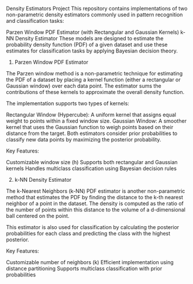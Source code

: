 Density Estimators Project
This repository contains implementations of two non-parametric density estimators commonly used in pattern recognition and classification tasks:

Parzen Window PDF Estimator (with Rectangular and Gaussian Kernels)
k-NN Density Estimator
These models are designed to estimate the probability density function (PDF) of a given dataset and use these estimates for classification tasks by applying Bayesian decision theory.


1. Parzen Window PDF Estimator

The Parzen window method is a non-parametric technique for estimating the PDF of a dataset by placing a kernel function (either a rectangular or Gaussian window) over each data point. The estimator sums the contributions of these kernels to approximate the overall density function.

The implementation supports two types of kernels:

Rectangular Window (Hypercube): A uniform kernel that assigns equal weight to points within a fixed window size.
Gaussian Window: A smoother kernel that uses the Gaussian function to weigh points based on their distance from the target.
Both estimators consider prior probabilities to classify new data points by maximizing the posterior probability.

Key Features:

Customizable window size (h)
Supports both rectangular and Gaussian kernels
Handles multiclass classification using Bayesian decision rules



2. k-NN Density Estimator

The k-Nearest Neighbors (k-NN) PDF estimator is another non-parametric method that estimates the PDF by finding the distance to the k-th nearest neighbor of a point in the dataset. The density is computed as the ratio of the number of points within this distance to the volume of a d-dimensional ball centered on the point.

This estimator is also used for classification by calculating the posterior probabilities for each class and predicting the class with the highest posterior.

Key Features:

Customizable number of neighbors (k)
Efficient implementation using distance partitioning
Supports multiclass classification with prior probabilities


